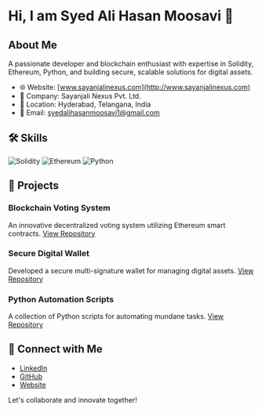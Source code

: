 # Hi, I am Syed Ali Hasan Moosavi 👋

## About Me
A passionate developer and blockchain enthusiast with expertise in Solidity, Ethereum, Python, and building secure, scalable solutions for digital assets.

- 🌐 Website: [www.sayanjalinexus.com](http://www.sayanjalinexus.com)
- 🏢 Company: Sayanjali Nexus Pvt. Ltd.
- 📍 Location: Hyderabad, Telangana, India
- 📧 Email: syedalihasanmoosavi1@gmail.com

## 🛠️ Skills
![Solidity](https://img.shields.io/badge/-Solidity-blue) ![Ethereum](https://img.shields.io/badge/-Ethereum-purple) ![Python](https://img.shields.io/badge/-Python-green)

## 🚀 Projects
### Blockchain Voting System
An innovative decentralized voting system utilizing Ethereum smart contracts.
[View Repository](https://github.com/Moosavi72/blockchain-voting)

### Secure Digital Wallet
Developed a secure multi-signature wallet for managing digital assets.
[View Repository](https://github.com/Moosavi72/digital-wallet)

### Python Automation Scripts
A collection of Python scripts for automating mundane tasks.
[View Repository](https://github.com/Moosavi72/python-automation)

## 🤝 Connect with Me
- [LinkedIn](https://www.linkedin.com/in/syed-ali-hasan-moosavi-237734378)
- [GitHub](https://github.com/Moosavi72)
- [Website](http://www.sayanjalinexus.com)

Let's collaborate and innovate together!